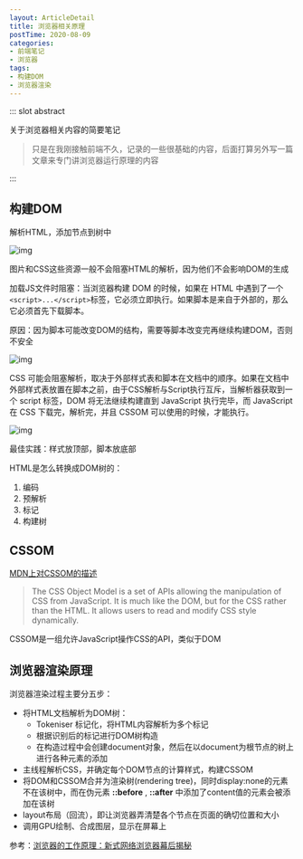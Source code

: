 ```yaml
---
layout: ArticleDetail
title: 浏览器相关原理
postTime: 2020-08-09
categories: 
- 前端笔记
- 浏览器
tags: 
- 构建DOM
- 浏览器渲染
---
```


::: slot abstract

关于浏览器相关内容的简要笔记

> 只是在我刚接触前端不久，记录的一些很基础的内容，后面打算另外写一篇文章来专门讲浏览器运行原理的内容

:::

## 构建DOM

解析HTML，添加节点到树中

![img](http://p0.qhimg.com/t01e1ff266d0b355d62.gif)

图片和CSS这些资源一般不会阻塞HTML的解析，因为他们不会影响DOM的生成

加载JS文件时阻塞：当浏览器构建 DOM 的时候，如果在 HTML 中遇到了一个 `<script>...</script>`标签，它必须立即执行。如果脚本是来自于外部的，那么它必须首先下载脚本。

原因：因为脚本可能改变DOM的结构，需要等脚本改变完再继续构建DOM，否则不安全

![img](http://p0.qhimg.com/t01e3b5f9d1aaa24fea.gif)

CSS 可能会阻塞解析，取决于外部样式表和脚本在文档中的顺序。如果在文档中外部样式表放置在脚本之前，由于CSS解析与Script执行互斥，当解析器获取到一个 script 标签，DOM 将无法继续构建直到 JavaScript 执行完毕，而 JavaScript 在 CSS 下载完，解析完，并且 CSSOM 可以使用的时候，才能执行。

![img](http://p0.qhimg.com/t011e23f55c658b7ba2.png)

最佳实践：样式放顶部，脚本放底部

HTML是怎么转换成DOM树的：

1. 编码
2. 预解析
3. 标记
4. 构建树



## CSSOM

[MDN上对CSSOM的描述](https://developer.mozilla.org/en-US/docs/Web/API/CSS_Object_Model)

> The CSS Object Model is a set of APIs allowing the manipulation of CSS from JavaScript. It is much like the DOM, but for the CSS rather than the HTML. It allows users to read and modify CSS style dynamically.

CSSOM是一组允许JavaScript操作CSS的API，类似于DOM



## 浏览器渲染原理

浏览器渲染过程主要分五步：

- 将HTML文档解析为DOM树：
  - Tokeniser 标记化，将HTML内容解析为多个标记
  - 根据识别后的标记进行DOM树构造
  - 在构造过程中会创建document对象，然后在以document为根节点的树上进行各种元素的添加
- 主线程解析CSS，并确定每个DOM节点的计算样式，构建CSSOM
- 将DOM和CSSOM合并为渲染树(rendering tree)，同时display:none的元素不在该树中，而在伪元素 **::before** , **::after** 中添加了content值的元素会被添加在该树
- layout布局（回流），即让浏览器弄清楚各个节点在页面的确切位置和大小
- 调用GPU绘制、合成图层，显示在屏幕上

参考：[浏览器的工作原理：新式网络浏览器幕后揭秘](https://www.html5rocks.com/zh/tutorials/internals/howbrowserswork/)

